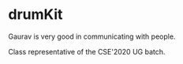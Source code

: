 # drumKit 
Gaurav is very good in communicating with people. 

Class representative of the CSE'2020 UG batch.
